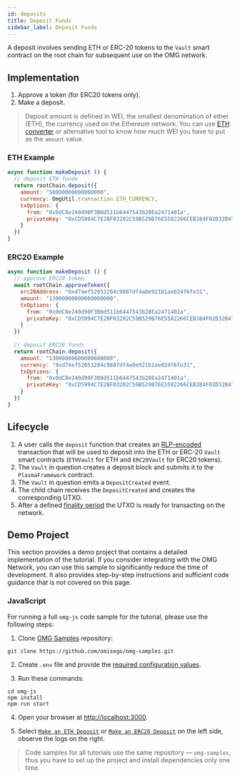 ```yaml
---
id: deposits
title: Deposit Funds
sidebar_label: Deposit Funds
---
```


A deposit involves sending ETH or ERC-20 tokens to the `Vault` smart contract on the root chain for subsequent use on the OMG network.

## Implementation

1. Approve a token (for ERC20 tokens only). 
2. Make a deposit.

> Deposit amount is defined in WEI, the smallest denomination of ether (ETH), the currency used on the Ethereum network. You can use [ETH converter](https://eth-converter.com) or alternative tool to know how much WEI you have to put as the `amount` value.

### ETH Example

<!--DOCUSAURUS_CODE_TABS-->
<!-- JavaScript (ESNext) -->

```js
async function makeDeposit () {
  // deposit ETH funds
  return rootChain.deposit({
    amount: "50000000000000000",
    currency: OmgUtil.transaction.ETH_CURRENCY,
    txOptions: {
      from: "0x0dC8e240d90F3B0d511b6447543b28Ea2471401a",
      privateKey: "0xCD5994C7E2BF03202C59B529B76E5582266CEB384F02D32B470AC57112D0C6E7"
    }
  })
}
```

<!--END_DOCUSAURUS_CODE_TABS-->

### ERC20 Example

<!--DOCUSAURUS_CODE_TABS-->
<!-- JavaScript (ESNext) -->

```js
async function makeDeposit () {
  // approve ERC20 token
  await rootChain.approveToken({
    erc20Address: "0xd74ef52053204c9887df4a0e921b1ae024f6fe31",
    amount: "13000000000000000000",
    txOptions: {
      from: "0x0dC8e240d90F3B0d511b6447543b28Ea2471401a",
      privateKey: "0xCD5994C7E2BF03202C59B529B76E5582266CEB384F02D32B470AC57112D0C6E7"
    }
  })
  
  // deposit ERC20 funds
  return rootChain.deposit({
    amount: "13000000000000000000",
    currency: "0xd74ef52053204c9887df4a0e921b1ae024f6fe31",
    txOptions: {
      from: "0x0dC8e240d90F3B0d511b6447543b28Ea2471401a",
      privateKey: "0xCD5994C7E2BF03202C59B529B76E5582266CEB384F02D32B470AC57112D0C6E7"
    }
  })
}
```
<!--END_DOCUSAURUS_CODE_TABS-->

## Lifecycle

1. A user calls the `deposit` function that creates an [RLP-encoded](https://github.com/ethereum/wiki/wiki/RLP) transaction that will be used to deposit into the ETH or ERC-20 `Vault` smart contracts (`ETHVault` for ETH and `ERC20Vault` for ERC20 tokens).
2. The `Vault` in question creates a deposit block and submits it to the `PlasmaFramework` contract.
3. The `Vault` in question emits a `DepositCreated` event.
4. The child chain receives the `DepositCreated` and creates the corresponding UTXO.
5. After a defined [finality period](glossary#deposit-finality-period) the UTXO is ready for transacting on the network.

## Demo Project

This section provides a demo project that contains a detailed implementation of the tutorial. If you consider integrating with the OMG Network, you can use this sample to significantly reduce the time of development. It also provides step-by-step instructions and sufficient code guidance that is not covered on this page.

### JavaScript

For running a full `omg-js` code sample for the tutorial, please use the following steps:

1. Clone [OMG Samples](https://github.com/omisego/omg-samples) repository:

```
git clone https://github.com/omisego/omg-samples.git
```

2. Create `.env` file and provide the [required configuration values](https://github.com/omisego/omg-samples/tree/master/omg-js#setup).

3. Run these commands:

```
cd omg-js
npm install
npm run start
```

4. Open your browser at [http://localhost:3000](http://localhost:3000). 

5. Select [`Make an ETH Deposit`](https://github.com/omisego/omg-samples/tree/master/omg-js/app/02-deposit-eth) or [`Make an ERC20 Deposit`](https://github.com/omisego/omg-samples/tree/master/omg-js/app/02-deposit-erc20) on the left side, observe the logs on the right.

> Code samples for all tutorials use the same repository — `omg-samples`, thus you have to set up the project and install dependencies only one time.
